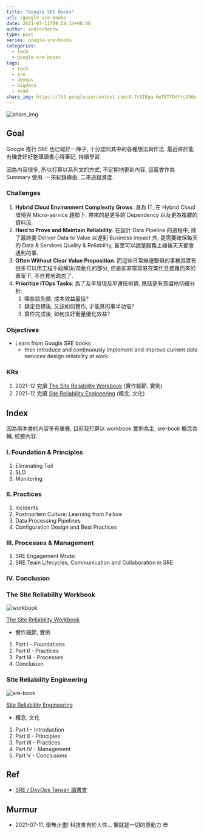 ```yaml
---
title: "Google SRE Books"
url: /google-sre-books
date: 2021-07-11T00:58:14+08:00
author: androchentw
type: post
series: google-sre-books
categories:
  - tech
  - google-sre-books
tags: 
  - tech
  - sre
  - devops
  - bigdata
  - read
share_img: https://lh3.googleusercontent.com/A-7rSIEgq-hwTETYDdYrcDQ6sftGmy0-a0LkQyvt2lrFy2p7QejyOGxhaCKDM74KmYqhqRkw63eCVfJFssRa023x0suoEgdOMZv9
---
```


![share_img](https://lh3.googleusercontent.com/A-7rSIEgq-hwTETYDdYrcDQ6sftGmy0-a0LkQyvt2lrFy2p7QejyOGxhaCKDM74KmYqhqRkw63eCVfJFssRa023x0suoEgdOMZv9)

## Goal

Google 推行 SRE 也已經好一陣子, 十分認同其中的各種想法與作法. 最近終於能有機會好好整理讀書心得筆記, 持續學習.

因為內容很多, 所以打算以系列文的方式, 不定期地更新內容, 這篇會作為 Summary 使用. 一來紀錄緣由, 二來追蹤進度.

### Challenges

1. **Hybrid Cloud Environment Complexity Grows**. 身為 IT, 在 Hybrid Cloud 環境與 Micro-service 趨勢下, 帶來的是更多的 Dependency 以及更為複雜的資料流. 
2. **Hard to Prove and Maintain Reliability**. 在設計 Data Pipeline 的過程中, 除了最終要 Deliver Data to Value 以達到 Business Impact 外, 更需要確保每天的 Data & Services Quality & Reliability, 甚至可以說是服務上線後天天都會遇到的事.
3. **Often Without Clear Value Proposition**. 而這些日常維運繁瑣的事務其實有很多可以用工程手段解決/自動化的部分, 但是卻非常容易在繁忙且接踵而來的專案下, 不自覺地疏忽了. 
4. **Prioritize ITOps Tasks**: 為了及早發現及早還技術債, 應該更有意識地持續分析: 
   1. 哪些該先做, 成本效益最佳? 
   2. 鎖定目標後, 又該如何實作, 才能真的事半功倍?
   3. 實作完成後, 如何良好衡量優化效益?

### Objectives

* Learn from Google SRE books
  * then introduce and continuously implement and improve current data services design reliability at work. 

### KRs

1. 2021-12 完讀 [The Site Reliability Workbook](https://sre.google/workbook/table-of-contents/) (實作細節, 實例)
2. 2021-12 完讀 [Site Reliability Engineering](https://sre.google/sre-book/table-of-contents/) (概念, 文化)

<!--more-->

## Index

因為兩本書的內容多有重疊, 目前我打算以 workbook 實例為主, sre-book 概念為輔, 統整內容.

### I. Foundation & Principles
1. Eliminating Toil
2. SLO
3. Monitoring

### II. Practices
1. Incidents
2. Postmortem Culture: Learning from Failure
3. Data Processing Pipelines
4. Configuration Design and Best Practices

### III. Processes & Management
1. SRE Engagement Model
2. SRE Team Lifecycles, Communication and Collaboration in SRE

### IV. Conclusion


### The Site Reliability Workbook

![workbook](https://lh3.googleusercontent.com/A-7rSIEgq-hwTETYDdYrcDQ6sftGmy0-a0LkQyvt2lrFy2p7QejyOGxhaCKDM74KmYqhqRkw63eCVfJFssRa023x0suoEgdOMZv9)

[The Site Reliability Workbook](https://sre.google/workbook/table-of-contents/)

* 實作細節, 實例

1. Part I - Foundations
2. Part II - Practices
3. Part III - Processes
4. Conclusion



### Site Reliability Engineering

![sre-book](https://lh3.googleusercontent.com/JvM0JKKuZNJMWAC5iZPm4j-mdS9ORpZbpEWzg0zmJ0i2_xgIcju0OLXJ-zmnvz_GtFFGHe9qZ9Dz-6W0u5fRLFQaRlOI_hGzbetw)

[Site Reliability Engineering](https://sre.google/sre-book/table-of-contents/)

* 概念, 文化

1. Part I - Introduction
2. Part II - Principles
3. Part III - Practices
4. Part IV - Management
5. Part V - Conclusions


## Ref

* [SRE / DevOps Taiwan 讀書會](https://study-area.sre.tw/01_SRE/CH01/)


## Murmur

* 2021-07-11. 學無止盡! 科技來自於人性... 懶就是一切的原動力 😎

